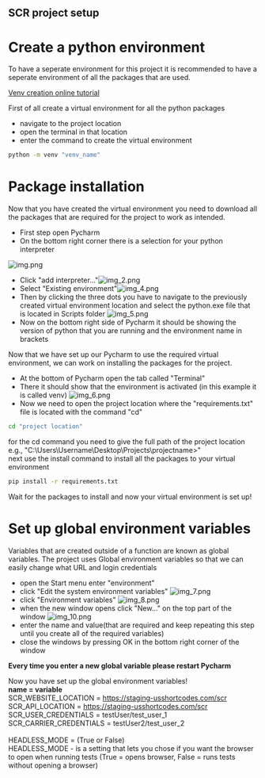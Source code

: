 ## SCR project setup
# Create a python environment
To have a seperate environment for this project it is recommended to have a seperate environment of all the packages that are used. 

[Venv creation online tutorial](https://docs.python.org/3/tutorial/venv.html#creating-virtual-environments)

First of all create a virtual environment for all the python packages
- navigate to the project location
- open the terminal in that location
- enter the command to create the virtual environment
```sh
python -m venv "venv_name"
```
# Package installation
Now that you have created the virtual environment you need to download all the packages that are required for the project to work as intended.
- First step open Pycharm
- On the bottom right corner there is a selection for your python interpreter

![img.png](img.png)
- Click "add interpreter..."![img_2.png](img_2.png)
- Select "Existing environment"![img_4.png](img_4.png)
- Then by clicking the three dots you have to navigate to the previously created virtual environment location and select the python.exe file that is located in Scripts folder
![img_5.png](img_5.png)
- Now on the bottom right side of Pycharm it should be showing the version of python that you are running and the environment name in brackets

Now that we have set up our Pycharm to use the required virtual environment, we can work on installing the packages for the project.

- At the bottom of Pycharm open the tab called "Terminal"
- There it should show that the environment is activated (in this example it is called venv) ![img_6.png](img_6.png)
- Now we need to open the project location where the "requirements.txt" file is located with the command "cd"
```sh
cd "project location"
```
for the cd command you need to give the full path of the project location e.g., "C:\Users\Username\Desktop\Projects\projectname>"<br/>
next use the install command to install all the packages to your virtual environment
```sh
pip install -r requirements.txt
```
Wait for the packages to install and now your virtual environment is set up!

# Set up global environment variables
Variables that are created outside of a function are known as global variables.
The project uses Global environment variables so that we can easily change what URL and login credentials

- open the Start menu enter "environment"
- click "Edit the system environment variables" ![img_7.png](img_7.png)
- click "Environment variables" ![img_8.png](img_8.png)
- when the new window opens click "New..." on the top part of the window ![img_10.png](img_10.png)
- enter the name and value(that are required and keep repeating this step until you create all of the required variables)
- close the windows by pressing OK in the bottom right corner of the window

**Every time you enter a new global variable please restart Pycharm**

Now you have set up the global environment variables! <br />
**name = variable** <br />
SCR_WEBSITE_LOCATION = https://staging-usshortcodes.com/scr <br />
SCR_API_LOCATION = https://staging-usshortcodes.com/scr <br />
SCR_USER_CREDENTIALS = testUser/test_user_1 <br />
SCR_CARRIER_CREDENTIALS = testUser2/test_user_2 <br />
<br />
HEADLESS_MODE = (True or False) <br />
HEADLESS_MODE - is a setting that lets you chose if you want the browser to open when running tests (True = opens browser, False = runs tests without opening a browser)



